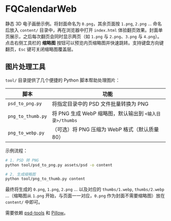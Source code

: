 # FQCalendarWeb

静态 3D 电子画册示例。将封面命名为 `0.png`，其余页面按 `1.png`, `2.png` … 命名后放入 `content/` 目录中，再在浏览器中打开 `index.html` 体验翻页效果。封面单页展示，之后每次翻页会同时显示两页（如 `1.png` 与 `2.png`、`3.png` 与 `4.png`）。点击右侧工具栏的 **缩略图** 按钮可以预览内页缩略图并快速跳转。支持键盘方向键翻页，`Esc` 键可关闭缩略图覆盖层。

## 图片处理工具

`tool/` 目录提供了几个便捷的 Python 脚本帮助处理图片：

| 脚本 | 功能 |
|------|------|
| `psd_to_png.py` | 将指定目录中的 PSD 文件批量转换为 PNG |
| `png_to_thumb.py` | 将 PNG 生成 WebP 缩略图，默认输出到 `<输入目录>/thumbs` |
| `png_to_webp.py` | （可选）将 PNG 压缩为 WebP 格式（默认质量 80） |

示例流程：

```bash
# 1. PSD 转 PNG
python tool/psd_to_png.py assets/psd -o content

# 2. 生成缩略图
python tool/png_to_thumb.py content
```

最终将生成的 `0.png`, `1.png`, `2.png` … 以及对应的 `thumbs/1.webp`, `thumbs/2.webp` …（缩略图从 `1.png` 开始，与页面一一对应，`0.png` 作为封面不需要缩略图）放在 `content/` 中即可。

需要依赖 [psd-tools](https://pypi.org/project/psd-tools/) 和 [Pillow](https://pypi.org/project/Pillow/)。
